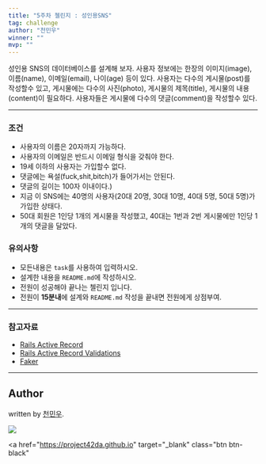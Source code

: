 ```yaml
---
title: "5주차 첼린지 : 성인용SNS"
tag: challenge
author: "천민우"
winner: ""
mvp: ""
---
```




성인용 SNS의 데이터베이스를 설계해 보자.
사용자 정보에는 한장의 이미지(image), 이름(name), 이메일(email), 나이(age) 등이 있다. 사용자는 다수의 게시물(post)를 작성할수 있고,
게시물에는 다수의 사진(photo), 게시물의 제목(title), 게시물의 내용(content)이 필요하다. 
사용자들은 게시물에 다수의 댓글(comment)을 작성할수 있다.

---

### 조건

- 사용자의 이름은 20자까지 가능하다.
- 사용자의 이메일은 반드시 이메일 형식을 갖춰야 한다.
- 19세 이하의 사용자는 가입할수 없다.
- 댓글에는 욕설(fuck,shit,bitch)가 들어가서는 안된다.
- 댓글의 길이는 100자 이내이다.)
- 지금 이 SNS에는 40명의 사용자(20대 20명, 30대 10명, 40대 5명, 50대 5명)가 가입한 상태다.
- 50대 회원은 1인당 1개의 게시물을 작성했고, 40대는 1번과 2번 게시물에만 1인당 1개의 댓글을 달았다.

### 유의사항

- 모든내용은 `task`를 사용하여 입력하시오.
- 설계한 내용을 `README.md`에 작성하시오.
- 전원이 성공해야 끝나는 첼린지 입니다.
- 전원이 **15분내**에 설계와 `README.md` 작성을 끝내면 전원에게 상점부여.
---

### 참고자료
- [Rails Active Record](http://guides.rubyonrails.org/association_basics.html)
- [Rails Active Record Validations](http://guides.rubyonrails.org/active_record_validations.html)
- [Faker](https://github.com/stympy/faker)

---

## Author

written by [천민우](https://project42da.github.io).

![](https://avatars.githubusercontent.com/project42da?v=2&s=100)

<a href="https://project42da.github.io" target="_blank" class="btn btn-black"
